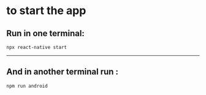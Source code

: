 # to start the app
Run in one terminal:
---
    npx react-native start 
---

And in another terminal run :
---
    npm run android
#
